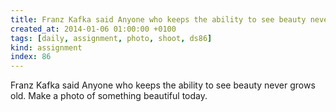 ```yaml
---
title: Franz Kafka said Anyone who keeps the ability to see beauty never grows old. Make a photo of something beautiful today.
created_at: 2014-01-06 01:00:00 +0100
tags: [daily, assignment, photo, shoot, ds86]
kind: assignment
index: 86
---
```


Franz Kafka said Anyone who keeps the ability to see beauty never grows old. Make a photo of something beautiful today.
